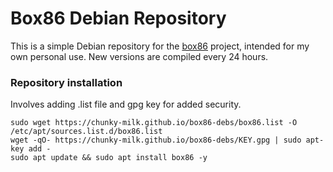 # Box86 Debian Repository

This is a simple Debian repository for the [box86](https://github.com/ptitSeb/box64) project, intended for my own personal use. New versions are compiled every 24 hours.

### Repository installation
Involves adding .list file and gpg key for added security.
```
sudo wget https://chunky-milk.github.io/box86-debs/box86.list -O /etc/apt/sources.list.d/box86.list
wget -qO- https://chunky-milk.github.io/box86-debs/KEY.gpg | sudo apt-key add -
sudo apt update && sudo apt install box86 -y
```

